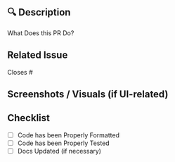 ## 🔍 Description

What Does this PR Do?

## Related Issue

Closes #<issue-number>

## Screenshots / Visuals (if UI-related)

## Checklist

- [ ] Code has been Properly Formatted
- [ ] Code has been Properly Tested
- [ ] Docs Updated (if necessary)